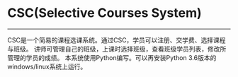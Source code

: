 # **CSC(Selective Courses System)**
---
CSC是一个简易的课程选课系统。通过CSC，学员可以注册、交学费、选择课程与班级。
讲师可管理自己的班级，上课时选择班级，查看班级学员列表，修改所管理的学员的成绩。
本系统使用Python编写。可以再安装Python 3.6版本的windows/linux系统上运行。

